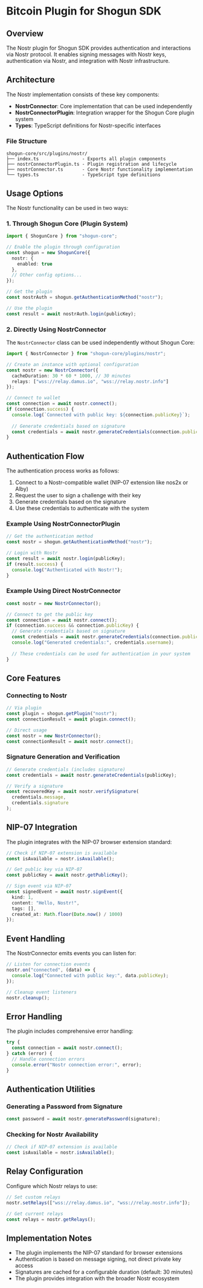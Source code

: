 # Bitcoin Plugin for Shogun SDK

## Overview

The Nostr plugin for Shogun SDK provides authentication and interactions via Nostr protocol. It enables signing messages with Nostr keys, authentication via Nostr, and integration with Nostr infrastructure.

## Architecture

The Nostr implementation consists of these key components:

- **NostrConnector**: Core implementation that can be used independently
- **NostrConnectorPlugin**: Integration wrapper for the Shogun Core plugin system
- **Types**: TypeScript definitions for Nostr-specific interfaces

### File Structure

```
shogun-core/src/plugins/nostr/
├── index.ts                - Exports all plugin components
├── nostrConnectorPlugin.ts - Plugin registration and lifecycle
├── nostrConnector.ts       - Core Nostr functionality implementation
└── types.ts                - TypeScript type definitions
```

## Usage Options

The Nostr functionality can be used in two ways:

### 1. Through Shogun Core (Plugin System)

```typescript
import { ShogunCore } from "shogun-core";

// Enable the plugin through configuration
const shogun = new ShogunCore({
  nostr: {
    enabled: true
  },
  // Other config options...
});

// Get the plugin
const nostrAuth = shogun.getAuthenticationMethod("nostr");

// Use the plugin
const result = await nostrAuth.login(publicKey);
```

### 2. Directly Using NostrConnector

The `NostrConnector` class can be used independently without Shogun Core:

```typescript
import { NostrConnector } from "shogun-core/plugins/nostr";

// Create an instance with optional configuration
const nostr = new NostrConnector({
  cacheDuration: 30 * 60 * 1000, // 30 minutes
  relays: ["wss://relay.damus.io", "wss://relay.nostr.info"]
});

// Connect to wallet
const connection = await nostr.connect();
if (connection.success) {
  console.log(`Connected with public key: ${connection.publicKey}`);
  
  // Generate credentials based on signature
  const credentials = await nostr.generateCredentials(connection.publicKey);
}
```

## Authentication Flow

The authentication process works as follows:

1. Connect to a Nostr-compatible wallet (NIP-07 extension like nos2x or Alby)
2. Request the user to sign a challenge with their key
3. Generate credentials based on the signature
4. Use these credentials to authenticate with the system

### Example Using NostrConnectorPlugin

```typescript
// Get the authentication method
const nostr = shogun.getAuthenticationMethod("nostr");

// Login with Nostr
const result = await nostr.login(publicKey);
if (result.success) {
  console.log("Authenticated with Nostr!");
}
```

### Example Using Direct NostrConnector

```typescript
const nostr = new NostrConnector();

// Connect to get the public key
const connection = await nostr.connect();
if (connection.success && connection.publicKey) {
  // Generate credentials based on signature
  const credentials = await nostr.generateCredentials(connection.publicKey);
  console.log("Generated credentials:", credentials.username);
  
  // These credentials can be used for authentication in your system
}
```

## Core Features    

### Connecting to Nostr

```typescript
// Via plugin
const plugin = shogun.getPlugin("nostr");
const connectionResult = await plugin.connect();

// Direct usage
const nostr = new NostrConnector();
const connectionResult = await nostr.connect();
```

### Signature Generation and Verification

```typescript
// Generate credentials (includes signature)
const credentials = await nostr.generateCredentials(publicKey);

// Verify a signature
const recoveredKey = await nostr.verifySignature(
  credentials.message,
  credentials.signature
);
```

## NIP-07 Integration

The plugin integrates with the NIP-07 browser extension standard:

```typescript
// Check if NIP-07 extension is available
const isAvailable = nostr.isAvailable();

// Get public key via NIP-07
const publicKey = await nostr.getPublicKey();

// Sign event via NIP-07
const signedEvent = await nostr.signEvent({
  kind: 1,
  content: "Hello, Nostr!",
  tags: [],
  created_at: Math.floor(Date.now() / 1000)
});
```

## Event Handling

The NostrConnector emits events you can listen for:

```typescript
// Listen for connection events
nostr.on("connected", (data) => {
  console.log("Connected with public key:", data.publicKey);
});     

// Cleanup event listeners
nostr.cleanup();
```

## Error Handling

The plugin includes comprehensive error handling:

```typescript
try {
  const connection = await nostr.connect();
} catch (error) {
  // Handle connection errors
  console.error("Nostr connection error:", error);
}
```

## Authentication Utilities

### Generating a Password from Signature

```typescript
const password = await nostr.generatePassword(signature);
```

### Checking for Nostr Availability

```typescript
// Check if NIP-07 extension is available
const isAvailable = nostr.isAvailable();
```

## Relay Configuration

Configure which Nostr relays to use:

```typescript
// Set custom relays
nostr.setRelays(["wss://relay.damus.io", "wss://relay.nostr.info"]);

// Get current relays
const relays = nostr.getRelays();
```

## Implementation Notes

- The plugin implements the NIP-07 standard for browser extensions
- Authentication is based on message signing, not direct private key access
- Signatures are cached for a configurable duration (default: 30 minutes)
- The plugin provides integration with the broader Nostr ecosystem 